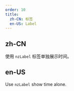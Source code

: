 ```yaml
---
order: 10
title:
  zh-CN: 标签
  en-US: Label
---
```


## zh-CN

使用 `nzLabel` 标签单独展示时间。

## en-US

Use `nzLabel` show time alone.
